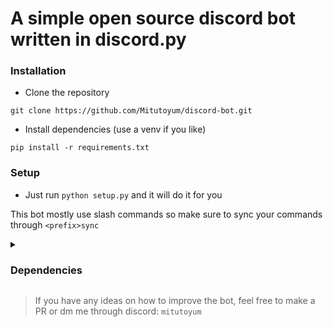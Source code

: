 # A simple open source discord bot written in discord.py

### Installation
- Clone the repository
```
git clone https://github.com/Mitutoyum/discord-bot.git
```
- Install dependencies (use a venv if you like)
```
pip install -r requirements.txt
```

### Setup
- Just run `python setup.py` and it will do it for you

This bot mostly use slash commands so make sure to sync your commands through `<prefix>sync`

<details>
  <summary><h3>Dependencies</h3></summary>

- `discord.py`
- `aiosqlite`
- `python-dotenv`
</details>


> If you have any ideas on how to improve the bot, feel free to make a PR or dm me through discord: `mitutoyum`
